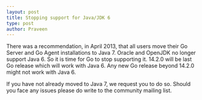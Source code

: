 ```yaml
---
layout: post
title: Stopping support for Java/JDK 6
type: post
author: Praveen
---
```


There was a recommendation, in April 2013, that all users move their Go Server and Go Agent installations to Java 7. Oracle and OpenJDK no longer support Java 6. So it is time for Go to stop supporting it. 14.2.0 will be last Go release which will work with Java 6. Any new Go release beyond 14.2.0 might not work with Java 6.  

If you have not already moved to Java 7, we request you to do so. Should you face any issues please do write to the community mailing list. 

